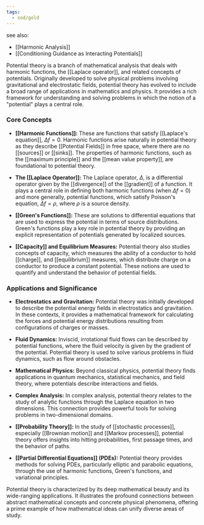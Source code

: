 ```yaml
---
tags:
  - sod/gold
---
```

see also:
- [[Harmonic Analysis]]
- [[Conditioning Guidance as Interacting Potentials]]

Potential theory is a branch of mathematical analysis that deals with harmonic functions, the [[Laplace operator]], and related concepts of potentials. Originally developed to solve physical problems involving gravitational and electrostatic fields, potential theory has evolved to include a broad range of applications in mathematics and physics. It provides a rich framework for understanding and solving problems in which the notion of a "potential" plays a central role.

### Core Concepts

- **[[Harmonic Functions]]:** These are functions that satisfy [[Laplace's equation]], $\Delta f = 0$. Harmonic functions arise naturally in potential theory as they describe [[Potential Fields]] in free space, where there are no [[sources]] or [[sinks]]. The properties of harmonic functions, such as the [[maximum principle]] and the [[mean value property]], are foundational to potential theory.

- **The [[Laplace Operator]]:** The Laplace operator, $\Delta$, is a differential operator given by the [[divergence]] of the [[gradient]] of a function. It plays a central role in defining both harmonic functions (when $\Delta f = 0$) and more generally, potential functions, which satisfy Poisson's equation, $\Delta f = \rho$, where $\rho$ is a source density.

- **[[Green's Functions]]:** These are solutions to differential equations that are used to express the potential in terms of source distributions. Green's functions play a key role in potential theory by providing an explicit representation of potentials generated by localized sources.

- **[[Capacity]] and Equilibrium Measures:** Potential theory also studies concepts of capacity, which measures the ability of a conductor to hold [[charge]], and [[equilibrium]] measures, which distribute charge on a conductor to produce a constant potential. These notions are used to quantify and understand the behavior of potential fields.

### Applications and Significance

- **Electrostatics and Gravitation:** Potential theory was initially developed to describe the potential energy fields in electrostatics and gravitation. In these contexts, it provides a mathematical framework for calculating the forces and potential energy distributions resulting from configurations of charges or masses.

- **Fluid Dynamics:** Inviscid, irrotational fluid flows can be described by potential functions, where the fluid velocity is given by the gradient of the potential. Potential theory is used to solve various problems in fluid dynamics, such as flow around obstacles.

- **Mathematical Physics:** Beyond classical physics, potential theory finds applications in quantum mechanics, statistical mechanics, and field theory, where potentials describe interactions and fields.

- **Complex Analysis:** In complex analysis, potential theory relates to the study of analytic functions through the Laplace equation in two dimensions. This connection provides powerful tools for solving problems in two-dimensional domains.

- **[[Probability Theory]]:** In the study of [[stochastic processes]], especially [[Brownian motion]] and [[Markov processes]], potential theory offers insights into hitting probabilities, first passage times, and the behavior of paths.

- **[[Partial Differential Equations]] (PDEs):** Potential theory provides methods for solving PDEs, particularly elliptic and parabolic equations, through the use of harmonic functions, Green's functions, and variational principles.

Potential theory is characterized by its deep mathematical beauty and its wide-ranging applications. It illustrates the profound connections between abstract mathematical concepts and concrete physical phenomena, offering a prime example of how mathematical ideas can unify diverse areas of study.